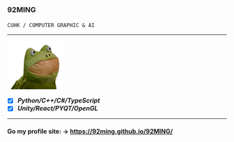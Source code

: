 ### 92MING 
`CUHK / COMPUTER GRAPHIC & AI`
_____________________________________________________________________________
![](/resources/frog.gif) 
- [X] ***Python/C++/C#/TypeScript***
- [X] ***Unity/React/PYQT/OpenGL***
_____________________________________________________________________________
#### Go my profile site: -> https://92ming.github.io/92MING/
